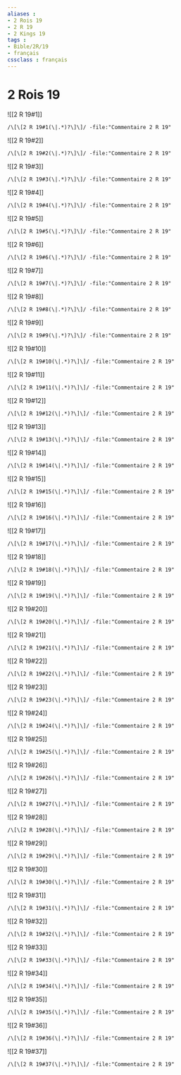 ```yaml
---
aliases : 
- 2 Rois 19
- 2 R 19
- 2 Kings 19
tags : 
- Bible/2R/19
- français
cssclass : français
---
```


# 2 Rois 19

![[2 R 19#1]]

```query
/\[\[2 R 19#1(\|.*)?\]\]/ -file:"Commentaire 2 R 19"
```

![[2 R 19#2]]

```query
/\[\[2 R 19#2(\|.*)?\]\]/ -file:"Commentaire 2 R 19"
```

![[2 R 19#3]]

```query
/\[\[2 R 19#3(\|.*)?\]\]/ -file:"Commentaire 2 R 19"
```

![[2 R 19#4]]

```query
/\[\[2 R 19#4(\|.*)?\]\]/ -file:"Commentaire 2 R 19"
```

![[2 R 19#5]]

```query
/\[\[2 R 19#5(\|.*)?\]\]/ -file:"Commentaire 2 R 19"
```

![[2 R 19#6]]

```query
/\[\[2 R 19#6(\|.*)?\]\]/ -file:"Commentaire 2 R 19"
```

![[2 R 19#7]]

```query
/\[\[2 R 19#7(\|.*)?\]\]/ -file:"Commentaire 2 R 19"
```

![[2 R 19#8]]

```query
/\[\[2 R 19#8(\|.*)?\]\]/ -file:"Commentaire 2 R 19"
```

![[2 R 19#9]]

```query
/\[\[2 R 19#9(\|.*)?\]\]/ -file:"Commentaire 2 R 19"
```

![[2 R 19#10]]

```query
/\[\[2 R 19#10(\|.*)?\]\]/ -file:"Commentaire 2 R 19"
```

![[2 R 19#11]]

```query
/\[\[2 R 19#11(\|.*)?\]\]/ -file:"Commentaire 2 R 19"
```

![[2 R 19#12]]

```query
/\[\[2 R 19#12(\|.*)?\]\]/ -file:"Commentaire 2 R 19"
```

![[2 R 19#13]]

```query
/\[\[2 R 19#13(\|.*)?\]\]/ -file:"Commentaire 2 R 19"
```

![[2 R 19#14]]

```query
/\[\[2 R 19#14(\|.*)?\]\]/ -file:"Commentaire 2 R 19"
```

![[2 R 19#15]]

```query
/\[\[2 R 19#15(\|.*)?\]\]/ -file:"Commentaire 2 R 19"
```

![[2 R 19#16]]

```query
/\[\[2 R 19#16(\|.*)?\]\]/ -file:"Commentaire 2 R 19"
```

![[2 R 19#17]]

```query
/\[\[2 R 19#17(\|.*)?\]\]/ -file:"Commentaire 2 R 19"
```

![[2 R 19#18]]

```query
/\[\[2 R 19#18(\|.*)?\]\]/ -file:"Commentaire 2 R 19"
```

![[2 R 19#19]]

```query
/\[\[2 R 19#19(\|.*)?\]\]/ -file:"Commentaire 2 R 19"
```

![[2 R 19#20]]

```query
/\[\[2 R 19#20(\|.*)?\]\]/ -file:"Commentaire 2 R 19"
```

![[2 R 19#21]]

```query
/\[\[2 R 19#21(\|.*)?\]\]/ -file:"Commentaire 2 R 19"
```

![[2 R 19#22]]

```query
/\[\[2 R 19#22(\|.*)?\]\]/ -file:"Commentaire 2 R 19"
```

![[2 R 19#23]]

```query
/\[\[2 R 19#23(\|.*)?\]\]/ -file:"Commentaire 2 R 19"
```

![[2 R 19#24]]

```query
/\[\[2 R 19#24(\|.*)?\]\]/ -file:"Commentaire 2 R 19"
```

![[2 R 19#25]]

```query
/\[\[2 R 19#25(\|.*)?\]\]/ -file:"Commentaire 2 R 19"
```

![[2 R 19#26]]

```query
/\[\[2 R 19#26(\|.*)?\]\]/ -file:"Commentaire 2 R 19"
```

![[2 R 19#27]]

```query
/\[\[2 R 19#27(\|.*)?\]\]/ -file:"Commentaire 2 R 19"
```

![[2 R 19#28]]

```query
/\[\[2 R 19#28(\|.*)?\]\]/ -file:"Commentaire 2 R 19"
```

![[2 R 19#29]]

```query
/\[\[2 R 19#29(\|.*)?\]\]/ -file:"Commentaire 2 R 19"
```

![[2 R 19#30]]

```query
/\[\[2 R 19#30(\|.*)?\]\]/ -file:"Commentaire 2 R 19"
```

![[2 R 19#31]]

```query
/\[\[2 R 19#31(\|.*)?\]\]/ -file:"Commentaire 2 R 19"
```

![[2 R 19#32]]

```query
/\[\[2 R 19#32(\|.*)?\]\]/ -file:"Commentaire 2 R 19"
```

![[2 R 19#33]]

```query
/\[\[2 R 19#33(\|.*)?\]\]/ -file:"Commentaire 2 R 19"
```

![[2 R 19#34]]

```query
/\[\[2 R 19#34(\|.*)?\]\]/ -file:"Commentaire 2 R 19"
```

![[2 R 19#35]]

```query
/\[\[2 R 19#35(\|.*)?\]\]/ -file:"Commentaire 2 R 19"
```

![[2 R 19#36]]

```query
/\[\[2 R 19#36(\|.*)?\]\]/ -file:"Commentaire 2 R 19"
```

![[2 R 19#37]]

```query
/\[\[2 R 19#37(\|.*)?\]\]/ -file:"Commentaire 2 R 19"
```

